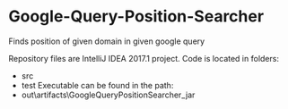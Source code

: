 # Google-Query-Position-Searcher
Finds position of given domain in given google query

Repository files are IntelliJ IDEA 2017.1 project.
Code is located in folders: 
- src 
- test
Executable can be found in the path:
- out\artifacts\GoogleQueryPositionSearcher_jar

